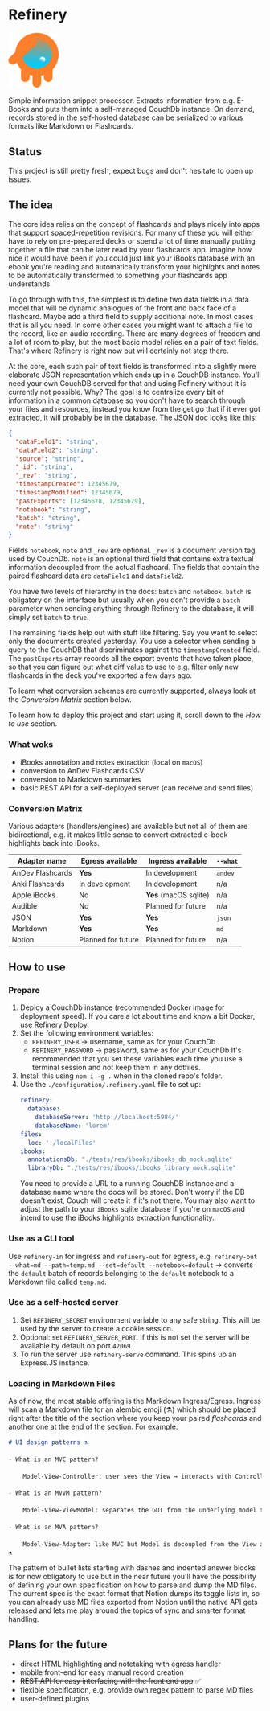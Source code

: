 # Refinery

<img src="./doc/RefineryLogo.png" alt="logo" width="100">

Simple information snippet processor. Extracts information from e.g. E-Books and puts them into a self-managed CouchDb instance. On demand, records stored in the self-hosted database can be serialized to various formats like Markdown or Flashcards.

## Status

This project is still pretty fresh, expect bugs and don't hesitate to open up issues.

## The idea

The core idea relies on the concept of flashcards and plays nicely into apps that support spaced-repetition revisions. For many of these you will either have to rely on pre-prepared decks or spend a lot of time manually putting together a file that can be later read by your flashcards app. Imagine how nice it would have been if you could just link your iBooks database with an ebook you're reading and automatically transform your highlights and notes to be automatically transformed to something your flashcards app understands.

To go through with this, the simplest is to define two data fields in a data model that will be dynamic analogues of the front and back face of a flashcard. Maybe add a third field to supply additional note. In most cases that is all you need. In some other cases you might want to attach a file to the record, like an audio recording. There are many degrees of freedom and a lot of room to play, but the most basic model relies on a pair of text fields. That's where Refinery is right now but will certainly not stop there.

At the core, each such pair of text fields is transformed into a slightly more elaborate JSON representation which ends up in a CouchDB instance. You'll need your own CouchDB served for that and using Refinery without it is currently not possible. Why? The goal is to centralize every bit of information in a common database so you don't have to search through your files and resources, instead you know from the get go that if it ever got extracted, it will probably be in the database. The JSON doc looks like this:

```json
{
  "dataField1": "string",
  "dataField2": "string",
  "source": "string",
  "_id": "string",
  "_rev": "string",
  "timestampCreated": 12345679,
  "timestampModified": 12345679,
  "pastExports": [12345678, 12345679],
  "notebook": "string",
  "batch": "string",
  "note": "string"
}
```

Fields `notebook`, `note` and `_rev` are optional. `_rev` is a document version tag used by CouchDb. `note` is an optional third field that contains extra textual information decoupled from the actual flashcard. The fields that contain the paired flashcard data are `dataField1` and `dataField2`.

You have two levels of hierarchy in the docs: `batch` and `notebook`. `batch` is obligatory on the interface but usually when you don't provide a `batch` parameter when sending anything through Refinery to the database, it will simply set `batch` to `true`.

The remaining fields help out with stuff like filtering. Say you want to select only the documents created yesterday. You use a selector when sending a query to the CouchDB that discriminates against the `timestampCreated` field. The `pastExports` array records all the export events that have taken place, so that you can figure out what diff value to use to e.g. filter only new flashcards in the deck you've exported a few days ago.

To learn what conversion schemes are currently supported, always look at the *Conversion Matrix* section below.

To learn how to deploy this project and start using it, scroll down to the *How to use* section.

### What woks

* iBooks annotation and notes extraction (local on `macOS`)
* conversion to AnDev Flashcards CSV
* conversion to Markdown summaries
* basic REST API for a self-deployed server (can receive and send files)

### Conversion Matrix

Various adapters (handlers/engines) are available but not all of them are bidirectional, e.g. it makes little sense to convert extracted e-book highlights back into iBooks.

| Adapter name      | Egress available   | Ingress available      | `--what` |
|-------------------|--------------------|------------------------|----------|
| AnDev Flashcards  | **Yes**            | In development         | `andev`  |
| Anki Flashcards   | In development     | In development         | n/a      |
| Apple iBooks      | No                 | **Yes** (macOS sqlite) | n/a      |
| Audible           | No                 | Planned for future     | n/a      |
| JSON              | **Yes**            | **Yes**                | `json`   |
| Markdown          | **Yes**            | **Yes**                | `md`     |
| Notion            | Planned for future | Planned for future     | n/a      |

## How to use

### Prepare

1. Deploy a CouchDb instance (recommended Docker image for deployment speed). If you care a lot about time and know a bit Docker, use [Refinery Deploy](https://github.com/kjczarne/refinery-deploy).
2. Set the following environment variables:
    * `REFINERY_USER` -> username, same as for your CouchDb
    * `REFINERY_PASSWORD` -> password, same as for your CouchDb
    It's recommended that you set these variables each time you use a terminal session and not keep them in any dotfiles.
3. Install this using `npm i -g .` when in the cloned repo's folder.
4. Use the `./configuration/.refinery.yaml` file to set up:
    ```yaml
    refinery:
      database:
        databaseServer: 'http://localhost:5984/'
        databaseName: 'lorem'
    files:
      loc: './localFiles'
    ibooks:
      annotationsDb: "./tests/res/ibooks/ibooks_db_mock.sqlite"
      libraryDb: "./tests/res/ibooks/ibooks_library_mock.sqlite"
    ```
    You need to provide a URL to a running CouchDB instance and a database name where the docs will be stored. Don't worry if the DB doesn't exist, Couch will create it if it's not there. You may also want to adjust the path to your `iBooks` sqlite database if you're on `macOS` and intend to use the iBooks highlights extraction functionality.

### Use as a CLI tool

Use `refinery-in` for ingress and `refinery-out` for egress, e.g. `refinery-out --what=md --path=temp.md --set=default --notebook=default` -> converts the `default` batch of records belonging to the `default` notebook to a Markdown file called `temp.md`.

### Use as a self-hosted server

1. Set `REFINERY_SECRET` environment variable to any safe string. This will be used by the server to create a cookie session.
2. Optional: set `REFINERY_SERVER_PORT`. If this is not set the server will be available by default on port `42069`.
3. To run the server use `refinery-serve` command. This spins up an Express.JS instance.

### Loading in Markdown Files

As of now, the most stable offering is the Markdown Ingress/Egress. Ingress will scan a Markdown file for an alembic emoji (⚗️) which should be placed right after the title of the section where you keep your paired *flashcards* and another one at the end of the section. For example:

```md
# UI design patterns ⚗️

- What is an MVC pattern?

    Model-View-Controller: user sees the View → interacts with Controller → Controller changes the Model state → Model updates the View for the user. Example framework: Angular

- What is an MVVM pattern?

    Model-View-ViewModel: separates the GUI from the underlying model through a ViewModel which binds to the View through some commands and data binder. In Xamarin, e.g. a XAML file specifies the View and how ViewModel binds to it. Treat ViewModel as a state layer that is available to the View layer. There's no refresh cycle on state update because the View layer has direct access to required properties on ViewModel. Example framework: Xamarin

- What is an MVA pattern?

    Model-View-Adapter: like MVC but Model is decoupled from the View and there's an Adapter mediating between the two. This is used when we want to prevent UI state changes from affecting data handling in the model directly. 
⚗️
```

The pattern of bullet lists starting with dashes and indented answer blocks is for now obligatory to use but in the near future you'll have the possibility of defining your own specification on how to parse and dump the MD files. The current spec is the exact format that Notion dumps its toggle lists in, so you can already use MD files exported from Notion until the native API gets released and lets me play around the topics of sync and smarter format handling.

## Plans for the future

* direct HTML highlighting and notetaking with egress handler
* mobile front-end for easy manual record creation
* ~~REST API for easy interfacing with the front end app~~ ✅
* flexible specification, e.g. provide own regex pattern to parse MD files
* user-defined plugins
